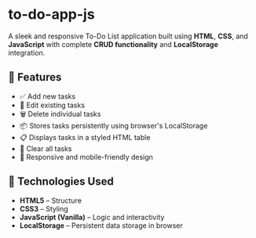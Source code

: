 # to-do-app-js

A sleek and responsive To-Do List application built using **HTML**, **CSS**, and **JavaScript** with complete **CRUD functionality** and **LocalStorage** integration.

## 🚀 Features

- ✅ Add new tasks
- 📝 Edit existing tasks
- 🗑️ Delete individual tasks
- 📦 Stores tasks persistently using browser's LocalStorage
- 📋 Displays tasks in a styled HTML table
- 🔄 Clear all tasks
- 📱 Responsive and mobile-friendly design

## 📁 Technologies Used

- **HTML5** – Structure  
- **CSS3** – Styling  
- **JavaScript (Vanilla)** – Logic and interactivity  
- **LocalStorage** – Persistent data storage in browser
